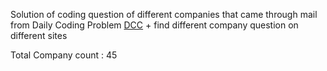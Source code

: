 Solution of coding question of different companies that came through mail from Daily Coding Problem [DCC](https://www.dailycodingproblem.com/) + find different company question on different sites

Total Company count : 45